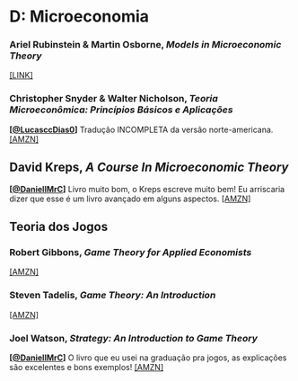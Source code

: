 # D:	Microeconomia

### Ariel Rubinstein & Martin Osborne, *Models in Microeconomic Theory*

[[LINK]](https://www.openbookpublishers.com/product/1171)

### Christopher Snyder & Walter Nicholson, *Teoria Microeconômica: Princípios Básicos e Aplicações*

**[[@LucasccDias0](https://twitter.com/LucasccDias0)]** Tradução INCOMPLETA da versão norte-americana. [[AMZN]](https://www.amazon.com.br/Teoria-Microecon%C3%B4mica-Princ%C3%ADpios-B%C3%A1sicos-Aplica%C3%A7%C3%B5es/dp/8522127026/)

## David Kreps, *A Course In Microeconomic Theory*

**[[@DaniellMrC](https://twitter.com/DaniellMrC)]** Livro muito bom, o Kreps escreve muito bem! Eu arriscaria dizer que esse é um livro avançado em alguns aspectos. [[AMZN]](https://www.amazon.com.br/Course-Microeconomic-Theory-David-Kreps/dp/0691042640)


## Teoria dos Jogos

### Robert Gibbons, *Game Theory for Applied Economists*

[[AMZN]](https://www.amazon.com.br/Theory-Applied-Economists-Robert-Gibbons/dp/0691003955)

### Steven Tadelis, *Game Theory: An Introduction*

[[AMZN]](https://www.amazon.com.br/Game-Theory-Introduction-Steven-Tadelis-ebook/dp/B00AYL194G/)

### Joel Watson, *Strategy: An Introduction to Game Theory*

**[[@DaniellMrC](https://twitter.com/DaniellMrC)]** O livro que eu usei na graduação pra jogos, as explicações são excelentes e bons exemplos! [[AMZN]](https://www.amazon.com.br/Strategy-Introduction-Theory-Joel-Watson/dp/0393918386/)

